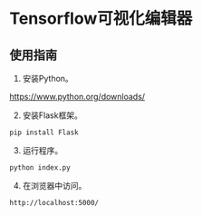 # Tensorflow可视化编辑器

## 使用指南

1. 安装Python。

https://www.python.org/downloads/

2. 安装Flask框架。

```
pip install Flask
```

3. 运行程序。

```
python index.py
```

4. 在浏览器中访问。

```
http://localhost:5000/
```